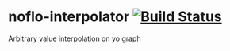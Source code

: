 # noflo-interpolator [![Build Status](https://secure.travis-ci.org/d4tocchini/noflo-interpolator.png?branch=master)](http://travis-ci.org/d4tocchini/noflo-interpolator)

Arbitrary value interpolation on yo graph
